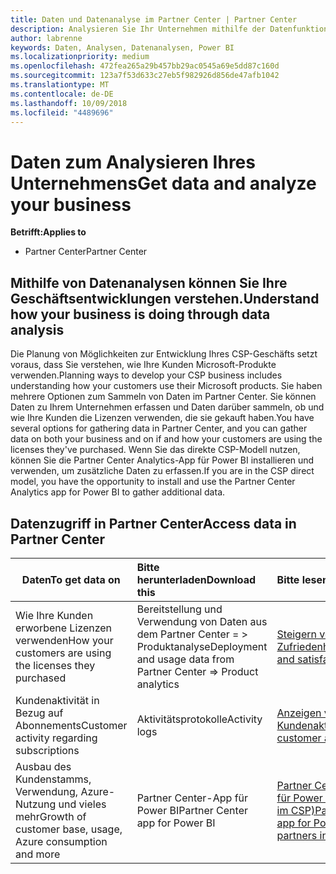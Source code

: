 ```yaml
---
title: Daten und Datenanalyse im Partner Center | Partner Center
description: Analysieren Sie Ihr Unternehmen mithilfe der Datenfunktionen im Partner Center.
author: labrenne
keywords: Daten, Analysen, Datenanalysen, Power BI
ms.localizationpriority: medium
ms.openlocfilehash: 472fea265a29b457bb29ac0545a69e5dd87c160d
ms.sourcegitcommit: 123a7f53d633c27eb5f982926d856de47afb1042
ms.translationtype: MT
ms.contentlocale: de-DE
ms.lasthandoff: 10/09/2018
ms.locfileid: "4489696"
---
```

# <a name="get-data-and-analyze-your-business"></a><span data-ttu-id="15e0e-104">Daten zum Analysieren Ihres Unternehmens</span><span class="sxs-lookup"><span data-stu-id="15e0e-104">Get data and analyze your business</span></span> 

**<span data-ttu-id="15e0e-105">Betrifft:</span><span class="sxs-lookup"><span data-stu-id="15e0e-105">Applies to</span></span>**

-  <span data-ttu-id="15e0e-106">Partner Center</span><span class="sxs-lookup"><span data-stu-id="15e0e-106">Partner Center</span></span> 

## <a name="understand-how-your-business-is-doing-through-data-analysis"></a><span data-ttu-id="15e0e-107">Mithilfe von Datenanalysen können Sie Ihre Geschäftsentwicklungen verstehen.</span><span class="sxs-lookup"><span data-stu-id="15e0e-107">Understand how your business is doing through data analysis</span></span>

<span data-ttu-id="15e0e-108">Die Planung von Möglichkeiten zur Entwicklung Ihres CSP-Geschäfts setzt voraus, dass Sie verstehen, wie Ihre Kunden Microsoft-Produkte verwenden.</span><span class="sxs-lookup"><span data-stu-id="15e0e-108">Planning ways to develop your CSP business includes understanding how your customers use their Microsoft products.</span></span> <span data-ttu-id="15e0e-109">Sie haben mehrere Optionen zum Sammeln von Daten im Partner Center. Sie können Daten zu Ihrem Unternehmen erfassen und Daten darüber sammeln, ob und wie Ihre Kunden die Lizenzen verwenden, die sie gekauft haben.</span><span class="sxs-lookup"><span data-stu-id="15e0e-109">You have several options for gathering data in Partner Center, and you can gather data on both your business and on if and how your customers are using the licenses they've purchased.</span></span> <span data-ttu-id="15e0e-110">Wenn Sie das direkte CSP-Modell nutzen, können Sie die Partner Center Analytics-App für Power BI installieren und verwenden, um zusätzliche Daten zu erfassen.</span><span class="sxs-lookup"><span data-stu-id="15e0e-110">If you are in the CSP direct model, you have the opportunity to install and use the Partner Center Analytics app for Power BI to gather additional data.</span></span>

## <a name="access-data-in-partner-center"></a><span data-ttu-id="15e0e-111">Datenzugriff in Partner Center</span><span class="sxs-lookup"><span data-stu-id="15e0e-111">Access data in Partner Center</span></span>

|**<span data-ttu-id="15e0e-112">Daten</span><span class="sxs-lookup"><span data-stu-id="15e0e-112">To get data on</span></span>**   |**<span data-ttu-id="15e0e-113">Bitte herunterladen</span><span class="sxs-lookup"><span data-stu-id="15e0e-113">Download this</span></span>**   |**<span data-ttu-id="15e0e-114">Bitte lesen</span><span class="sxs-lookup"><span data-stu-id="15e0e-114">Read this</span></span>**   | **<span data-ttu-id="15e0e-115">Betrifft:</span><span class="sxs-lookup"><span data-stu-id="15e0e-115">Applies to</span></span>**    |
|---------------------|:-----------------------|:---------------|:--------------|
|<span data-ttu-id="15e0e-116">Wie Ihre Kunden erworbene Lizenzen verwenden</span><span class="sxs-lookup"><span data-stu-id="15e0e-116">How your customers are using the licenses they purchased</span></span>   |<span data-ttu-id="15e0e-117">Bereitstellung und Verwendung von Daten aus dem Partner Center = > Produktanalyse</span><span class="sxs-lookup"><span data-stu-id="15e0e-117">Deployment and usage data from Partner Center => Product analytics</span></span>   |[<span data-ttu-id="15e0e-118">Steigern von Akzeptanz und Zufriedenheit</span><span class="sxs-lookup"><span data-stu-id="15e0e-118">Increase adoption and satisfaction</span></span>](increasing-adoption-and-satisfaction.md)|<span data-ttu-id="15e0e-119">CSP-Partner</span><span class="sxs-lookup"><span data-stu-id="15e0e-119">CSP partners</span></span>|
|<span data-ttu-id="15e0e-120">Kundenaktivität in Bezug auf Abonnements</span><span class="sxs-lookup"><span data-stu-id="15e0e-120">Customer activity regarding subscriptions</span></span>   |<span data-ttu-id="15e0e-121">Aktivitätsprotokolle</span><span class="sxs-lookup"><span data-stu-id="15e0e-121">Activity logs</span></span>   |[<span data-ttu-id="15e0e-122">Anzeigen von Kundenaktivitätsprotokollen</span><span class="sxs-lookup"><span data-stu-id="15e0e-122">View customer activity logs</span></span>](activity-logs.md)|<span data-ttu-id="15e0e-123">CSP-Partner</span><span class="sxs-lookup"><span data-stu-id="15e0e-123">CSP partners</span></span>   |
|<span data-ttu-id="15e0e-124">Ausbau des Kundenstamms, Verwendung, Azure-Nutzung und vieles mehr</span><span class="sxs-lookup"><span data-stu-id="15e0e-124">Growth of customer base, usage, Azure consumption and more</span></span>   |<span data-ttu-id="15e0e-125">Partner Center-App für Power BI</span><span class="sxs-lookup"><span data-stu-id="15e0e-125">Partner Center app for Power BI</span></span>   |[<span data-ttu-id="15e0e-126">Partner Center Analytics-App für Power BI (für direkte Partner im CSP)</span><span class="sxs-lookup"><span data-stu-id="15e0e-126">Partner Center Analytics app for Power BI (direct partners in CSP)</span></span>](power-bi-app-for-direct-partners.md)|<span data-ttu-id="15e0e-127">CSP-Direktpartner</span><span class="sxs-lookup"><span data-stu-id="15e0e-127">CSP direct partners</span></span>|






